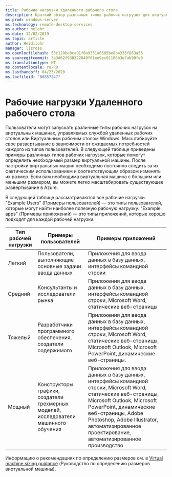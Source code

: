 ```yaml
---
title: Рабочие нагрузки Удаленного рабочего стола
description: Краткий обзор различных типов рабочих нагрузок для виртуальных машин, управляемых с помощью удаленного рабочего стола.
ms.prod: windows-server
ms.technology: remote-desktop-services
ms.author: helohr
ms.date: 12/02/2019
ms.topic: article
author: Heidilohr
manager: lizross
ms.openlocfilehash: 53c120be0ca91f0a9331a0585be8b4335f863a56
ms.sourcegitcommit: 3a3d62f938322849f81ee9ec01186b3e7ab90fe0
ms.translationtype: HT
ms.contentlocale: ru-RU
ms.lasthandoff: 04/23/2020
ms.locfileid: "80857247"
---
```

# <a name="remote-desktop-workloads"></a>Рабочие нагрузки Удаленного рабочего стола

Пользователи могут запускать различные типы рабочих нагрузок на виртуальных машинах, управляемых службой удаленных рабочих столов или Виртуальным рабочим столом Windows. Масштабируйте свое развертывание в зависимости от ожидаемых потребностей каждого из типов пользователей. В следующей таблице приведены примеры различных типов рабочих нагрузок, которые помогут определить необходимый размер виртуальной машины. После настройки виртуальных машин необходимо постоянно следить за их фактическим использованием и соответствующим образом изменять их размер. Если вам необходима виртуальная машина с большим или меньшим размером, вы можете легко масштабировать существующее развертывание в Azure.

В следующей таблице рассматриваются все рабочие нагрузки. "Example Users" (Примеры пользователей) — это типы пользователей, которые могут найти наиболее полезную рабочую нагрузку. "Example apps" (Примеры приложений) — это типы приложений, которые хорошо подходят для каждой рабочей нагрузки.

| Тип рабочей нагрузки | Примеры пользователей | Примеры приложений |
| --- | --- | --- |
| Легкий | Пользователи, выполняющие основные задачи ввода данных | Приложения для ввода данных в базу данных, интерфейсы командной строки |
| Средний | Консультанты и исследователи рынка | Приложения для ввода данных в базу данных, интерфейсы командной строки, Microsoft Word, статические веб-страницы |
| Тяжелый | Разработчики программного обеспечения, создатели содержимого | Приложения для ввода данных в базу данных, интерфейсы командной строки, Microsoft Word, статические веб-страницы, Microsoft Outlook, Microsoft PowerPoint, динамические веб-страницы. |
| Мощный | Конструкторы графики, создатели трехмерных моделей, исследователи машинного обучения | Приложения для ввода данных в базу данных, интерфейсы командной строки, Microsoft Word, статические веб-страницы, Microsoft Outlook, Microsoft PowerPoint, динамические веб-страницы, Adobe Photoshop, Adobe Illustrator, автоматизированное проектирование, автоматизированное производство |

Информацию о рекомендациях по определению размеров см. в [Virtual machine sizing guidance](virtual-machine-recs.md) (Руководство по определению размеров виртуальной машины).
